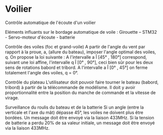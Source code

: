 # Voilier

Contrôle automatique de l'écoute d'un voilier

Eléments influants sur le bordage automatique de voile :
Girouette – STM32 - Servo-moteur d'écoute - batterie

Contrôle des voiles (foc et grand-voile)
A partir de l'angle du vent par rapport à la proue, a, (allure du bateau), imposer l'angle optimal des voiles, q.
On propose la loi suivante :
A l'intervalle a Î  [45° , 180°] correspond, suivant une loi affine, l'intervalle q Î  [0° , 90°], ceci
bien sûr pour les deux sens de rotations babord et tribord.
A l'intervalle a Î  [0° , 45°] on ferme totalement l'angle des voiles, q  = 0°.

Contrôle du plateau
L'utilisateur doit pouvoir faire tourner le bateau (babord, tribord) à partir de la télécommande de modélisme.
Il doit y avoir proportionnalité entre la position du manche de commande et la vitesse de virage.

Surveillance du roulis du bateau et de la batterie
Si un angle (entre la verticale et l'axe du mât) dépasse 45°, les voiles ne doivent plus être bordées. Un
message doit être envoyé via la liaison 433MHz.
Si la tension de batterie a perdu 20% de sa valeur initiale, un message doit être envoyé via la liaison
433MHz.
